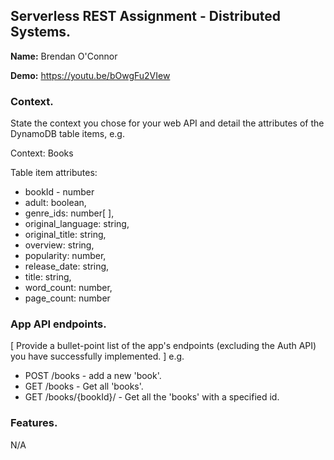 ## Serverless REST Assignment - Distributed Systems.

__Name:__ Brendan O'Connor

__Demo:__ https://youtu.be/bOwgFu2VIew

### Context.

State the context you chose for your web API and detail the attributes of the DynamoDB table items, e.g.

Context: Books

Table item attributes:
+ bookId - number 
+ adult: boolean,
+ genre_ids: number[ ],
+ original_language: string,
+ original_title: string,
+ overview: string,
+ popularity: number,
+ release_date: string,
+ title: string,
+ word_count: number,
+ page_count: number

### App API endpoints.

[ Provide a bullet-point list of the app's endpoints (excluding the Auth API) you have successfully implemented. ]
e.g.
 
+ POST /books - add a new 'book'.
+ GET /books - Get all 'books'.
+ GET /books/{bookId}/ - Get all the 'books' with a specified id.


### Features.

N/A